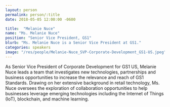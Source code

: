 ```yaml
---
layout: person
permalink: person/:title
date: 2018-05-05 12:00:00 -0600

title:  "Melanie Nuce"
name: "Ms. Melanie Nuce"
position: "Senior Vice President, GS1"
blurb: "Ms. Melanie Nuce is a Senior Vice President at GS1."
categories: speakers
image: "/res/people/Melanie-Nuce_SVP-Corporate-Development_GS1-US.jpeg"
---
```


As Senior Vice President of Corporate Development for GS1 US, Melanie Nuce leads a team that investigates new technologies, partnerships and business opportunities to increase the relevance and reach of GS1 Standards. Drawing on her extensive background in retail technology, Ms. Nuce oversees the exploration of collaboration opportunities to help businesses leverage emerging technologies including the Internet of Things (IoT), blockchain, and machine learning.
